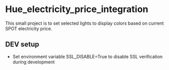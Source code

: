 # Hue_electricity_price_integration
This small project is to set selected lights to display colors based on current SPOT electricity price. 

## DEV setup
- Set environment variable SSL_DISABLE=True to disable SSL verification during development
